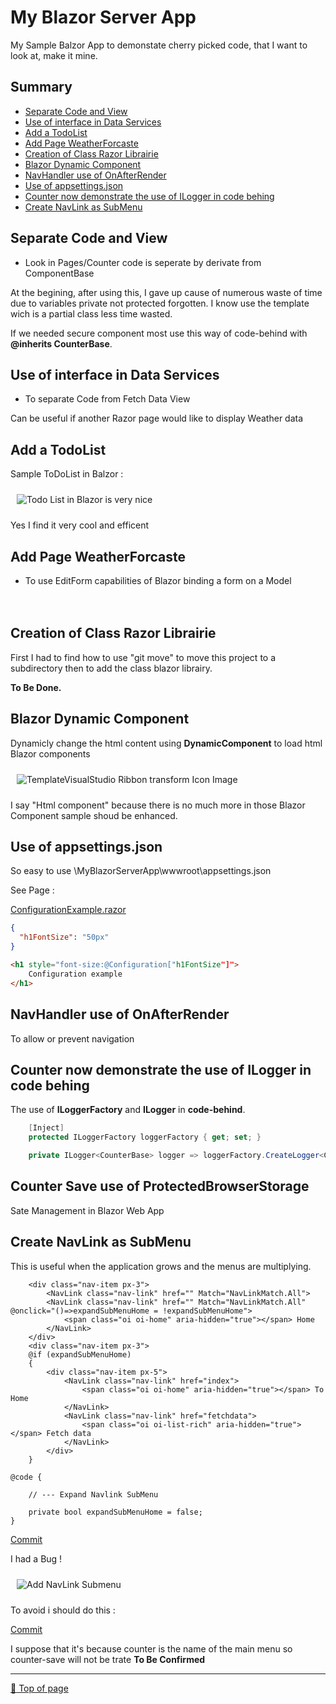 ﻿
# My Blazor Server App

My Sample Balzor App to demonstate cherry picked code, that I want to look at, make it mine.

## Summary

- [Separate Code and View](#Separate-Code-and-View)
- [Use of interface in Data Services](#Use-of-interface-in-Data-Services)
- [Add a TodoList](#Add-a-TodoList)
- [Add Page WeatherForcaste](#Add-Page-WeatherForcaste)
- [Creation of Class Razor Librairie](#Creation-of-Class-Razor-Librairie)
- [Blazor Dynamic Component](#Blazor-Dynamic-Component)
- [NavHandler use of OnAfterRender](#NavHandler-use-of-OnAfterRender)
- [Use of appsettings.json](#Use-of-appsettingsjson)
- [Counter now demonstrate the use of ILogger in code behing](#Counter-now-demonstrate-the-use-of-ILogger-in-code-behing)
- [Create NavLink as SubMenu](#Create-NavLink-as-SubMenu)

## Separate Code and View

* Look in Pages/Counter code is seperate by derivate from ComponentBase

At the begining, after using this, I gave up cause of numerous waste of time due to variables private not protected forgotten. I know use the template wich is a partial class less time wasted.

If we needed secure component most use this way of code-behind with **@inherits CounterBase**.

## Use of interface in Data Services

* To separate Code from Fetch Data View

Can be useful if another Razor page would like to display Weather data

## Add a TodoList

Sample ToDoList in Balzor :

<img style="margin: 10px" src="Images/2023-04-04_18h46_41.png" alt="Todo List in Blazor is very nice" />

Yes I find it very cool and efficent
 
## Add Page WeatherForcaste

* To use EditForm capabilities of Blazor binding a form on a Model

<img style="margin: 10px" src="Images/2023-02-23_11h26_48.png" alt="" />

## Creation of Class Razor Librairie

First I had to find how to use "git move" to move this project to a subdirectory then to add the class blazor librairy. 

**To Be Done.**

## Blazor Dynamic Component

Dynamicly change the html content using **DynamicComponent** to load html Blazor components

<img style="margin: 10px" src="Images/2023-03-03_10h29_48.png" alt="TemplateVisualStudio Ribbon transform Icon Image" />

I say "Html component" because there is no much more in those Blazor Component sample shoud be enhanced.

## Use of appsettings.json

So easy to use \MyBlazorServerApp\wwwroot\appsettings.json

See Page :

[ConfigurationExample.razor](https://github.com/mabyre/MyBlazorServerApp/blob/master/Pages/ConfigurationExample.razor)

```json
{
  "h1FontSize": "50px"
}
```

```html
<h1 style="font-size:@Configuration["h1FontSize"]">
    Configuration example
</h1>
```

## NavHandler use of OnAfterRender

To allow or prevent navigation

## Counter now demonstrate the use of ILogger in code behing

The use of **ILoggerFactory** and **ILogger** in **code-behind**.

```csharp
    [Inject]
    protected ILoggerFactory loggerFactory { get; set; }

    private ILogger<CounterBase> logger => loggerFactory.CreateLogger<CounterBase>();
```

## Counter Save use of ProtectedBrowserStorage

Sate Management in Blazor Web App

## Create NavLink as SubMenu

This is useful when the application grows and the menus are multiplying.

```razor
    <div class="nav-item px-3">
        <NavLink class="nav-link" href="" Match="NavLinkMatch.All">
        <NavLink class="nav-link" href="" Match="NavLinkMatch.All" @onclick="()=>expandSubMenuHome = !expandSubMenuHome">
            <span class="oi oi-home" aria-hidden="true"></span> Home
        </NavLink>
    </div>
    <div class="nav-item px-3">
    @if (expandSubMenuHome)
    {
        <div class="nav-item px-5">
            <NavLink class="nav-link" href="index">
                <span class="oi oi-home" aria-hidden="true"></span> To Home
            </NavLink>
            <NavLink class="nav-link" href="fetchdata">
                <span class="oi oi-list-rich" aria-hidden="true"></span> Fetch data
            </NavLink>
        </div>
    }

@code {

    // --- Expand Navlink SubMenu

    private bool expandSubMenuHome = false;
}
```

[Commit](https://github.com/mabyre/MyBlazorServerApp/commit/a17cbb1bb01d461b2d8ba12008241ae932eedbb6)

I had a Bug !

<img style="margin: 10px" src="Images/2023-04-04_18h01_42.png" alt="Add NavLink Submenu" />

To avoid i should do this :

[Commit](https://github.com/mabyre/MyBlazorServerApp/commit/c62f9874afdb84492a011e73e9f398afd3a6ac7c)

I suppose that it's because counter is the name of the main menu so counter-save will not be trate **To Be Confirmed**

---

[:arrow_up_small: Top of page](https://github.com/mabyre/MyBlazorServerApp#my-blazor-server-app)


